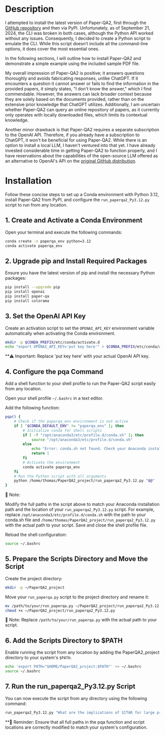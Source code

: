 # Description

I attempted to install the latest version of Paper-QA2, first through the 
[GitHub repository](https://github.com/Future-House/paper-qa) and then via PyPI. 
Unfortunately, as of September 21, 2024, the CLI was broken in both cases, although the Python API worked without any 
issues. Consequently, I decided to create a Python script to emulate the CLI. While this script doesn’t include all the 
command-line options, it does cover the most essential ones.

In the following sections, I will outline how to install Paper-QA2 and demonstrate a simple example using the included 
sample PDF file.

My overall impression of Paper-QA2 is positive; it answers questions thoroughly and avoids fabricating responses, 
unlike ChatGPT. If it encounters a question it cannot answer or fails to find the information in the provided papers, 
it simply states, "I don't know the answer," which I find commendable. However, the answers can lack broader context 
because they are solely based on the documents provided, rather than on the extensive prior knowledge that ChatGPT 
utilizes. Additionally, I am uncertain whether Paper-QA2 can query an online repository of papers, as it currently only 
operates with locally downloaded files, which limits its contextual knowledge.

Another minor drawback is that Paper-QA2 requires a separate subscription to the OpenAI API. Therefore, if you already 
have a subscription to ChatGPT, it won't be beneficial for using Paper-QA2. While there is an option to install a local 
LLM, I haven't ventured into that yet. I have already invested considerable time in getting Paper-QA2 to function 
properly, and I have reservations about the capabilities of the open-source LLM offered as an alternative to OpenAI's 
API on the [original GitHub distribution](https://github.com/Future-House/paper-qa).

# Installation
Follow these concise steps to set up a Conda environment with Python 3.12, install Paper-QA2 from PyPI, and configure 
the `run_paperqa2_Py3.12.py` script to run from any location.

## 1. Create and Activate a Conda Environment
Open your terminal and execute the following commands:

```bash
conda create -n paperqa_env python=3.12
conda activate paperqa_env
```

## 2. Upgrade pip and Install Required Packages
Ensure you have the latest version of pip and install the necessary Python packages:

```bash
pip install --upgrade pip
pip install openai
pip install paper-qa
pip install colorama
```

## 3. Set the OpenAI API Key
Create an activation script to set the `OPENAI_API_KEY` environment variable automatically when activating the Conda environment.

```bash
mkdir -p $CONDA_PREFIX/etc/conda/activate.d
echo "export OPENAI_API_KEY='put key here'" > $CONDA_PREFIX/etc/conda/activate.d/env_vars.sh
```

**⚠️ Important: Replace 'put key here' with your actual OpenAI API key.

## 4. Configure the pqa Command
Add a shell function to your shell profile to run the Paper-QA2 script easily from any location.

Open your shell profile `~/.bashrc` in a text editor.

Add the following function:

```bash
pqa() {
    # Check if the paperqa_env environment is not active
    if [ "$CONDA_DEFAULT_ENV" != "paperqa_env" ]; then
        # Initialize conda for shell scripts
        if [ -f "/opt/anaconda3/etc/profile.d/conda.sh" ]; then
            source "/opt/anaconda3/etc/profile.d/conda.sh"
        else
            echo "Error: conda.sh not found. Check your Anaconda installation path."
            return 1
        fi
        # Activate the environment
        conda activate paperqa_env
    fi
    # Run the Python script with all arguments
    python /home/thomas/PaperQA2_project/run_paperqa2_Py3.12.py "$@"
}
```

📝 Note:

Modify the full paths in the script above to match your Anaconda installation path and the location of your 
`run_paperqa2_Py3.12.py` script.
For example, replace `/opt/anaconda3/etc/profile.d/conda.sh` with the path to your conda.sh file and 
`/home/thomas/PaperQA2_project/run_paperqa2_Py3.12.py` with the actual path to your script.
Save and close the shell profile file.

Reload the shell configuration:

```bash
source ~/.bashrc
```

## 5. Prepare the Scripts Directory and Move the Script
Create the project directory:

```bash
mkdir -p ~/PaperQA2_project
```

Move your `run_paperqa.py` script to the project directory and rename it:

```bash
mv /path/to/your/run_paperqa.py ~/PaperQA2_project/run_paperqa2_Py3.12.py
chmod +x ~/PaperQA2_project/run_paperqa2_Py3.12.py
```

📝 Note: Replace `/path/to/your/run_paperqa.py` with the actual path to your script.

## 6. Add the Scripts Directory to $PATH
Enable running the script from any location by adding the PaperQA2_project directory to your system's `$PATH`.

```bash
echo 'export PATH="$HOME/PaperQA2_project:$PATH"' >> ~/.bashrc
source ~/.bashrc
```

## 7. Run the run_paperqa2_Py3.12.py Script
You can now execute the script from any directory using the following command:

```bash
run_paperqa2_Py3.12.py "What are the implications of SITAR for large proteins?" -p "." -a "about 300 words, but can be longer"
```

**🔧 Reminder: Ensure that all full paths in the pqa function and script locations are correctly modified to match 
your system's configuration.
